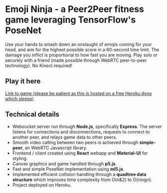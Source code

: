 # Emoji Ninja - a Peer2Peer fitness game leveraging TensorFlow's PoseNet

Use your hands to smash down an onslaught of emojis coming for your head, and aim for the highest possible score in a 60-second time limit. The damage you inflict is proportional to how fast you are moving. Play solo or securely with a friend (made possible through WebRTC peer-to-peer technology). No Kinect required!

## Play it here ##

[Link to game (please be patient as this is hosted on a free Heroku dyno which sleeps)](https://posenet-game-p2p-react.herokuapp.com/)

## Technical details

- Websocket server run through **Node.js**, specifically **Express**. The server listens for connections and disconnections, requests to connect to another peer, and relays game data to other peers.
- Smooth video calling between two peers is achieved through **simple-peer**, an WebRTC Javascript library.
- Frontend / client created using **React** webapp and **Material-UI** for styling.
- Canvas graphics and game handled through **p5.js**.
- Fast and simple PoseNet implementation using **ml5.js**.
- Implemented efficient collision handling through a **quadtree data structure** which improves time complexity from O(n&2) to O(nlogn). 
- Project deployed on Heroku. 